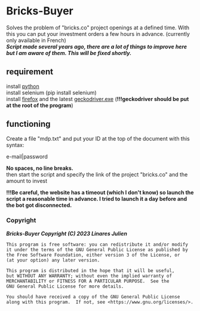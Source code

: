 # Bricks-Buyer                 
Solves the problem of "bricks.co" project openings at a defined time. With this you can put your investment orders a few hours in advance. (currently only available in French)                       
***Script made several years ago, there are a lot of things to improve here but I am aware of them. This will be fixed shortly.***                  

## requirement                     
install [python](https://www.python.org/downloads/)                          
install selenium (pip install selenium)                            
install [firefox](https://www.mozilla.org/fr/firefox/new/) and the latest [geckodriver.exe](https://github.com/mozilla/geckodriver/releases) (**!!!geckodriver should be put at the root of the program**)           
                         
                            
## functioning                               
Create a file "mdp.txt" and put your ID at the top of the document with this syntax:                
                
                  
e-mail|password                   
                      
                        
**No spaces, no line breaks.**                    
then start the script and specify the link of the project "bricks.co" and the amount to invest                                                                     
                               
**!!!Be careful, the website has a timeout (which I don't know) so launch the script a reasonable time in advance. I tried to launch it a day before and the bot got disconnected.**                        
                       
                   
                     
### Copyright                     
***Bricks-Buyer Copyright (C) 2023  Linares Julien***                       

    This program is free software: you can redistribute it and/or modify
    it under the terms of the GNU General Public License as published by
    the Free Software Foundation, either version 3 of the License, or
    (at your option) any later version.

    This program is distributed in the hope that it will be useful,
    but WITHOUT ANY WARRANTY; without even the implied warranty of
    MERCHANTABILITY or FITNESS FOR A PARTICULAR PURPOSE.  See the
    GNU General Public License for more details.

    You should have received a copy of the GNU General Public License
    along with this program.  If not, see <https://www.gnu.org/licenses/>.